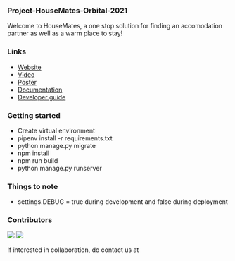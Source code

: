 ### Project-HouseMates-Orbital-2021
Welcome to HouseMates, a one stop solution for finding an accomodation partner as well as a warm place to stay! 

[](src/static/housemates-logo-with-text-black)

### Links 
- [Website]
- [Video]
- [Poster]
- [Documentation]
- [Developer guide]

### Getting started
- Create virtual environment 
- pipenv install -r requirements.txt
- python manage.py migrate
- npm install 
- npm run build
- python manage.py runserver

### Things to note
- settings.DEBUG = true during development and false during deployment

### Contributors 

[![](https://github.com/yongler.png?size=5)](https://github.com/yongler)
[![](https://github.com/xyliew25.png?size=5)](https://github.com/xyliew25)

If interested in collaboration, do contact us at [](housematesorbital@gmail.com)




[Website]: https://housematesorbital.herokuapp.com/
[Video]: https://drive.google.com/file/d/1Qq_O-xDxBkwFGBv5BVJdsCmHarahbMat/view?usp=sharing 
[Poster]: https://drive.google.com/file/d/1m8fIU8g8oMp3aGYJQCG0FrY0w2pxe9ol/view?usp=sharing
[Documentation]: https://docs.google.com/document/d/15YP8M2yLsO2hrO9KCudOdDSrc8GFp0T2Ubhxmt8GrdA/edit?usp=sharing
[Developer guide]: https://docs.google.com/document/d/1EY_-xi3OXSbBJuggnQMHDQ9-PEKM4058wHgds8yHlEA/edit?usp=sharing